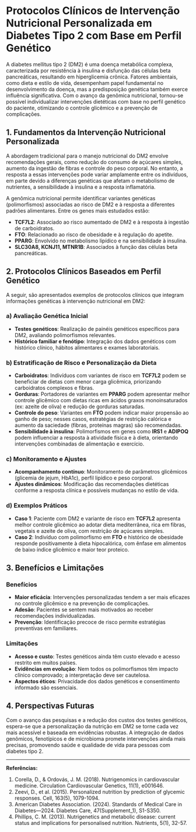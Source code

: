 
# Protocolos Clínicos de Intervenção Nutricional Personalizada em Diabetes Tipo 2 com Base em Perfil Genético

A diabetes mellitus tipo 2 (DM2) é uma doença metabólica complexa, caracterizada por resistência à insulina e disfunção das células beta pancreáticas, resultando em hiperglicemia crônica. Fatores ambientais, como dieta e estilo de vida, desempenham papel fundamental no desenvolvimento da doença, mas a predisposição genética também exerce influência significativa. Com o avanço da genômica nutricional, tornou-se possível individualizar intervenções dietéticas com base no perfil genético do paciente, otimizando o controle glicêmico e a prevenção de complicações.

## 1. Fundamentos da Intervenção Nutricional Personalizada

A abordagem tradicional para o manejo nutricional do DM2 envolve recomendações gerais, como redução do consumo de açúcares simples, aumento da ingestão de fibras e controle do peso corporal. No entanto, a resposta a essas intervenções pode variar amplamente entre os indivíduos, em parte devido a diferenças genéticas que afetam o metabolismo de nutrientes, a sensibilidade à insulina e a resposta inflamatória.

A genômica nutricional permite identificar variantes genéticas (polimorfismos) associadas ao risco de DM2 e à resposta a diferentes padrões alimentares. Entre os genes mais estudados estão:

- **TCF7L2**: Associado ao risco aumentado de DM2 e à resposta à ingestão de carboidratos.
- **FTO**: Relacionado ao risco de obesidade e à regulação do apetite.
- **PPARG**: Envolvido no metabolismo lipídico e na sensibilidade à insulina.
- **SLC30A8, KCNJ11, MTNR1B**: Associados à função das células beta pancreáticas.

## 2. Protocolos Clínicos Baseados em Perfil Genético

A seguir, são apresentados exemplos de protocolos clínicos que integram informações genéticas à intervenção nutricional em DM2:

### a) Avaliação Genética Inicial

- **Testes genéticos**: Realização de painéis genéticos específicos para DM2, avaliando polimorfismos relevantes.
- **Histórico familiar e fenótipo**: Integração dos dados genéticos com histórico clínico, hábitos alimentares e exames laboratoriais.

### b) Estratificação de Risco e Personalização da Dieta

- **Carboidratos**: Indivíduos com variantes de risco em **TCF7L2** podem se beneficiar de dietas com menor carga glicêmica, priorizando carboidratos complexos e fibras.
- **Gorduras**: Portadores de variantes em **PPARG** podem apresentar melhor controle glicêmico com dietas ricas em ácidos graxos monoinsaturados (ex: azeite de oliva) e redução de gorduras saturadas.
- **Controle do peso**: Variantes em **FTO** podem indicar maior propensão ao ganho de peso; nesses casos, estratégias de restrição calórica e aumento da saciedade (fibras, proteínas magras) são recomendadas.
- **Sensibilidade à insulina**: Polimorfismos em genes como **IRS1** e **ADIPOQ** podem influenciar a resposta à atividade física e à dieta, orientando intervenções combinadas de alimentação e exercício.

### c) Monitoramento e Ajustes

- **Acompanhamento contínuo**: Monitoramento de parâmetros glicêmicos (glicemia de jejum, HbA1c), perfil lipídico e peso corporal.
- **Ajustes dinâmicos**: Modificação das recomendações dietéticas conforme a resposta clínica e possíveis mudanças no estilo de vida.

### d) Exemplos Práticos

- **Caso 1**: Paciente com DM2 e variante de risco em **TCF7L2** apresenta melhor controle glicêmico ao adotar dieta mediterrânea, rica em fibras, vegetais e azeite de oliva, com restrição de açúcares simples.
- **Caso 2**: Indivíduo com polimorfismo em **FTO** e histórico de obesidade responde positivamente à dieta hipocalórica, com ênfase em alimentos de baixo índice glicêmico e maior teor proteico.

## 3. Benefícios e Limitações

### Benefícios

- **Maior eficácia**: Intervenções personalizadas tendem a ser mais eficazes no controle glicêmico e na prevenção de complicações.
- **Adesão**: Pacientes se sentem mais motivados ao receber recomendações individualizadas.
- **Prevenção**: Identificação precoce de risco permite estratégias preventivas em familiares.

### Limitações

- **Acesso e custo**: Testes genéticos ainda têm custo elevado e acesso restrito em muitos países.
- **Evidências em evolução**: Nem todos os polimorfismos têm impacto clínico comprovado; a interpretação deve ser cautelosa.
- **Aspectos éticos**: Privacidade dos dados genéticos e consentimento informado são essenciais.

## 4. Perspectivas Futuras

Com o avanço das pesquisas e a redução dos custos dos testes genéticos, espera-se que a personalização da nutrição em DM2 se torne cada vez mais acessível e baseada em evidências robustas. A integração de dados genômicos, fenotípicos e de microbioma promete intervenções ainda mais precisas, promovendo saúde e qualidade de vida para pessoas com diabetes tipo 2.

---

**Referências:**

1. Corella, D., & Ordovás, J. M. (2018). Nutrigenomics in cardiovascular medicine. Circulation Cardiovascular Genetics, 11(1), e001646.
2. Zeevi, D., et al. (2015). Personalized nutrition by prediction of glycemic responses. Cell, 163(5), 1079-1094.
3. American Diabetes Association. (2024). Standards of Medical Care in Diabetes—2024. Diabetes Care, 47(Supplement_1), S1-S350.
4. Phillips, C. M. (2013). Nutrigenetics and metabolic disease: current status and implications for personalised nutrition. Nutrients, 5(1), 32-57.

```
